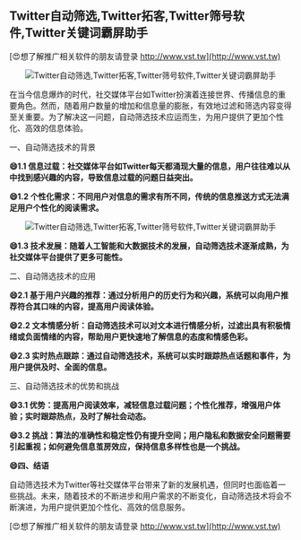 ## **Twitter自动筛选,Twitter拓客,Twitter筛号软件,Twitter关键词霸屏助手**

[😍想了解推广相关软件的朋友请登录 http://www.vst.tw](http://www.vst.tw)

 <center><img src="https://vst.tw/MP4/tuiguang/png/3.png" alt="Twitter自动筛选,Twitter拓客,Twitter筛号软件,Twitter关键词霸屏助手"></center>

在当今信息爆炸的时代，社交媒体平台如Twitter扮演着连接世界、传播信息的重要角色。然而，随着用户数量的增加和信息量的膨胀，有效地过滤和筛选内容变得至关重要。为了解决这一问题，自动筛选技术应运而生，为用户提供了更加个性化、高效的信息体验。

一、自动筛选技术的背景

**😄1.1 信息过载：社交媒体平台如Twitter每天都涌现大量的信息，用户往往难以从中找到感兴趣的内容，导致信息过载的问题日益突出。**

**😄1.2 个性化需求：不同用户对信息的需求有所不同，传统的信息推送方式无法满足用户个性化的阅读需求。**

 <center><img src="https://vst.tw/MP4/tuiguang/png/1.png" alt="Twitter自动筛选,Twitter拓客,Twitter筛号软件,Twitter关键词霸屏助手"></center>

**😄1.3 技术发展：随着人工智能和大数据技术的发展，自动筛选技术逐渐成熟，为社交媒体平台提供了更多可能性。**

二、自动筛选技术的应用

**😄2.1 基于用户兴趣的推荐：通过分析用户的历史行为和兴趣，系统可以向用户推荐符合其口味的内容，提高用户阅读体验。**

**😄2.2 文本情感分析：自动筛选技术可以对文本进行情感分析，过滤出具有积极情绪或负面情绪的内容，帮助用户更快速地了解信息的态度和情感色彩。**

**😄2.3 实时热点跟踪：通过自动筛选技术，系统可以实时跟踪热点话题和事件，为用户提供及时、全面的信息。**

三、自动筛选技术的优势和挑战

**😄3.1 优势：提高用户阅读效率，减轻信息过载问题；个性化推荐，增强用户体验；实时跟踪热点，及时了解社会动态。**

**😄3.2 挑战：算法的准确性和稳定性仍有提升空间；用户隐私和数据安全问题需要引起重视；如何避免信息茧房效应，保持信息多样性也是一个挑战。**

**😄四、结语**

自动筛选技术为Twitter等社交媒体平台带来了新的发展机遇，但同时也面临着一些挑战。未来，随着技术的不断进步和用户需求的不断变化，自动筛选技术将会不断演进，为用户提供更加个性化、高效的信息服务。

[😍想了解推广相关软件的朋友请登录 http://www.vst.tw](http://www.vst.tw)



